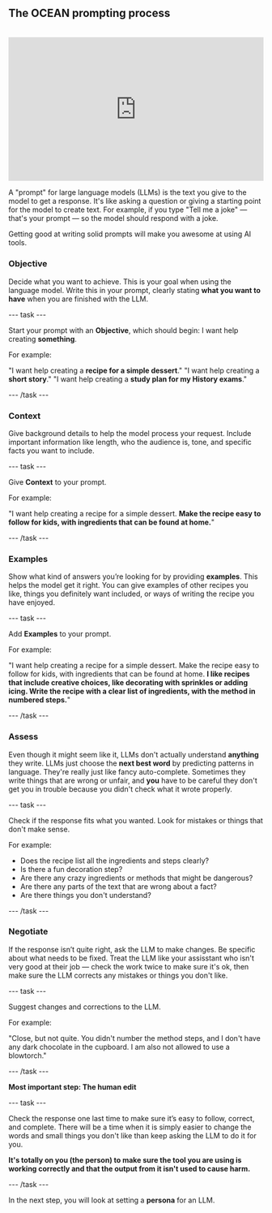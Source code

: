 ## The OCEAN prompting process

<html>
<br>
  <div style="position: relative; overflow: hidden; padding-top: 56.25%;">
    <iframe style="position: absolute; top: 0; left: 0; right: 0; width: 100%; height: 100%; border: none;" src="https://www.youtube.com/embed/hQYYPKaMT-M?rel=0&cc_load_policy=1" allowfullscreen allow="accelerometer; autoplay; clipboard-write; encrypted-media; gyroscope; picture-in-picture; web-share">
    </iframe>
  </div>
</html>

A "prompt" for large language models (LLMs) is the text you give to the model to get a response. It's like asking a question or giving a starting point for the model to create text. For example, if you type "Tell me a joke" — that's your prompt — so the model should respond with a joke.


Getting good at writing solid prompts will make you awesome at using AI tools. 


### Objective
Decide what you want to achieve. This is your goal when using the language model. Write this in your prompt, clearly stating **what you want to have** when you are finished with the LLM.

--- task ---

Start your prompt with an **Objective**, which should begin: I want help creating **something**. 


 For example: 

"I want help creating a **recipe for a simple dessert**."
"I want help creating a **short story**."
"I want help creating a **study plan for my History exams**."

--- /task ---

### Context
Give background details to help the model process your request. Include important information like length, who the audience is, tone, and specific facts you want to include.

--- task ---

Give **Context** to your prompt.

For example: 

"I want help creating a recipe for a simple dessert. **Make the recipe easy to follow for kids, with ingredients that can be found at home.**"

--- /task ---

### Examples
Show what kind of answers you’re looking for by providing **examples**. This helps the model get it right. You can give examples of other recipes you like, things you definitely want included, or ways of writing the recipe you have enjoyed. 

--- task ---

Add **Examples** to your prompt. 

For example: 

"I want help creating a recipe for a simple dessert. Make the recipe easy to follow for kids, with ingredients that can be found at home. **I like recipes that include creative choices, like decorating with sprinkles or adding icing. Write the recipe with a clear list of ingredients, with the method in numbered steps.**"

--- /task ---

### Assess
Even though it might seem like it, LLMs don't actually understand **anything** they write. LLMs just choose the **next best word** by predicting patterns in language. They're really just like fancy auto-complete. Sometimes they write things that are wrong or unfair, and **you** have to be careful they don't get you in trouble because you didn't check what it wrote properly.

--- task ---
 
Check if the response fits what you wanted. Look for mistakes or things that don't make sense. 

For example:

- Does the recipe list all the ingredients and steps clearly? 
- Is there a fun decoration step?
- Are there any crazy ingredients or methods that might be dangerous?
- Are there any parts of the text that are wrong about a fact?
- Are there things you don't understand?

--- /task ---

### Negotiate  
If the response isn’t quite right, ask the LLM to make changes. Be specific about what needs to be fixed. Treat the LLM like your assisstant who isn't very good at their job — check the work twice to make sure it's ok, then make sure the LLM corrects any mistakes or things you don't like. 

--- task ---

Suggest changes and corrections to the LLM.

For example: 

"Close, but not quite. You didn't number the method steps, and I don't have any dark chocolate in the cupboard. I am also not allowed to use a blowtorch."
 
--- /task ---

**Most important step: The human edit**  

--- task ---

Check the response one last time to make sure it’s easy to follow, correct, and complete. There will be a time when it is simply easier to change the words and small things you don't like than keep asking the LLM to do it for you.

**It's totally on you (the person) to make sure the tool you are using is working correctly and that the output from it isn't used to cause harm.**

--- /task ---

In the next step, you will look at setting a **persona** for an LLM.
